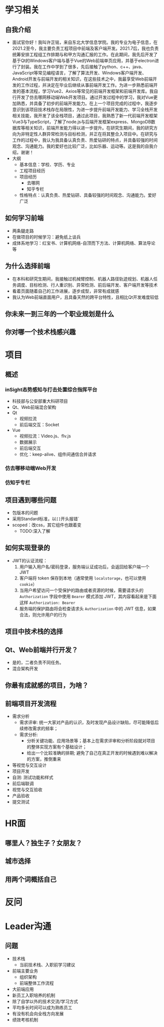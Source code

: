# 学习相关
## 自我介绍
- 面试官你好！我叫许芷铭，来自东北大学信息学院。我的专业为电子信息，在2021.2至今，我主要负责工程项目中前端及客户端开发。2021.7后，我也负责统筹安排工程组工作排期与和甲方沟通汇报的工作。在此期间，我先后开发了基于Qt的Windows客户端与基于Vue的Web前端单页应用，并基于electron进行了封装。我在工作中学到了很多，先后接触了python、c++、java、JavaScript等常见编程语言，了解了算法开发、Windows客户端开发、Android开发与前端开发的相关知识，在这些技术之中，我最享受Web前端开发的工作过程，并决定在毕业后继续从事前端开发工作。为进一步熟悉前端开发的基本流程，学习Vue2、Axios等常见的前端开发框架和前端开发库。我自行开发了仿去哪网移动端Web开发项目。通过开发过程中的学习，我对Vue更加熟悉，并具备了初步的前端开发能力。在上一个项目完成的过程中，我逐步意识到该项目技术栈存在局限性，为进一步提升前端开发能力、学习全栈开发相关技能，我开发了该全栈项目，通过此项目，我熟悉了新一代前端开发框架Vue3与TypeScript，了解了node.js与后端开发框架express、MongoDB数据库等相关知识，前端开发能力得以进一步提升。在研究生期间，我的研究方向为非特定性人群异常检测与目标检测，并正在将其整合入项目中。在研究与工作的过程中，我认为我具备认真负责、热爱钻研的特点，并具备较强的时间观念、沟通能力。我的爱好也比较广泛，比如乐器、运动等。这是我的自我介绍，谢谢！
- 大纲
  - 基本信息：学校、学历、专业
  - 工程项目经历
  - 项目经历
    - 去哪网
    - 知乎专栏
  - 性格特点：认真负责、热爱钻研、具备较强的时间观念、沟通能力。爱好广泛
## 如何学习前端
- 两条腿走路
- 在做项目的时候学习：避免纸上谈兵
- 成体系地学习：红宝书、计算机网络-自顶而下方法、计算机网络、算法导论等
## 为什么选择前端
- 在本科和研究生期间，我接触过机械臂控制、机器人路径轨迹规划、机器人任务调度、目标检测、行人重识别、异常检测、前后端开发、客户端开发等技术
- 看着页面随着自己的工作进展，逐步成型，非常有成就感
- 我认为Web前端直面用户，且具备天然的跨平台特性，且相比Qt开发难度较低
## 你未来一到三年的一个职业规划是什么
## 你对哪一个技术栈感兴趣
# 项目
## 概述
### inSight态势感知与打击处置综合指挥平台
- 科技部与公安部重大科研项目
- Qt、Web前端混合架构
- Qt
  - 视频拉流
  - 前后端交互：Socket
- Vue
  - 视频拉流：Video.js、flv.js
  - 数据展示
  - 前后端交互
  - 优化：keep-alive、组件间通信合并请求
### 仿去哪移动端Web开发
### 仿知乎专栏
## 项目遇到哪些问题
- 包版本的问题
- 采用Standard标准，以`[]`开头报错`
- scoped：改css，其它组件也跟着变
  - TODO:深入了解
## 如何实现登录的
- JWT的认证流程：
  1. 用户输入用户名/密码登录，服务端认证成功后，会返回给客户端一个 JWT
  2. 客户端将 token 保存到本地（通常使用 `localstorage`，也可以使用 `cookie`）
  3. 当用户希望访问一个受保护的路由或者资源的时候，需要请求头的 `Authorization` 字段中使用 `Bearer` 模式添加 JWT，其内容看起来是下面这样 `Authorization: Bearer`
  4. 服务端的保护路由将会检查请求头 `Authorization` 中的 JWT 信息，如果合法，则允许用户的行为
## 项目中技术栈的选择
## Qt、Web前端并行开发？
- 是的，二者负责不同任务。
- 混合架构开发
## 你最有成就感的项目，为啥？
## 前端项目开发流程
- 需求分析
  - 需求评审: 统一大家对产品的认识，及时发现产品设计缺陷，尽可能降低后续修改需求的频率；
  - 需求分析: 
    - 分析关键功能、应用场景等；基本上在需求评审和分析阶段就对项目的整体实现方案有个基础设计；
    - 给出一个比较准确的排期; 避免了自己在真正开发的时候遇到难以解决的方案，推倒重来
- 等视觉与交互设计
- 项目开发
- 自测: 测试功能和样式
- 前后端联调
- 视觉与交互验收
- 产品验收
- 提交测试
# HR面
## 哪里人？独生子？女朋友？
## 城市选择
## 用两个词概括自己
# 反问

# Leader沟通
## 问题
+ 技术栈
  + 当前技术栈、入职前学习建议
+ 前端主要业务
  + 组织架构
  + 前端整体工作流程
+ 大前端应用
+ 新员工入职培养的机制
+ 除了自学以外的技术交流/学习方式
+ 平均多长时间可以成为熟练员工
+ 有没有机会向全栈方向发展
+ 绩效考核机制
